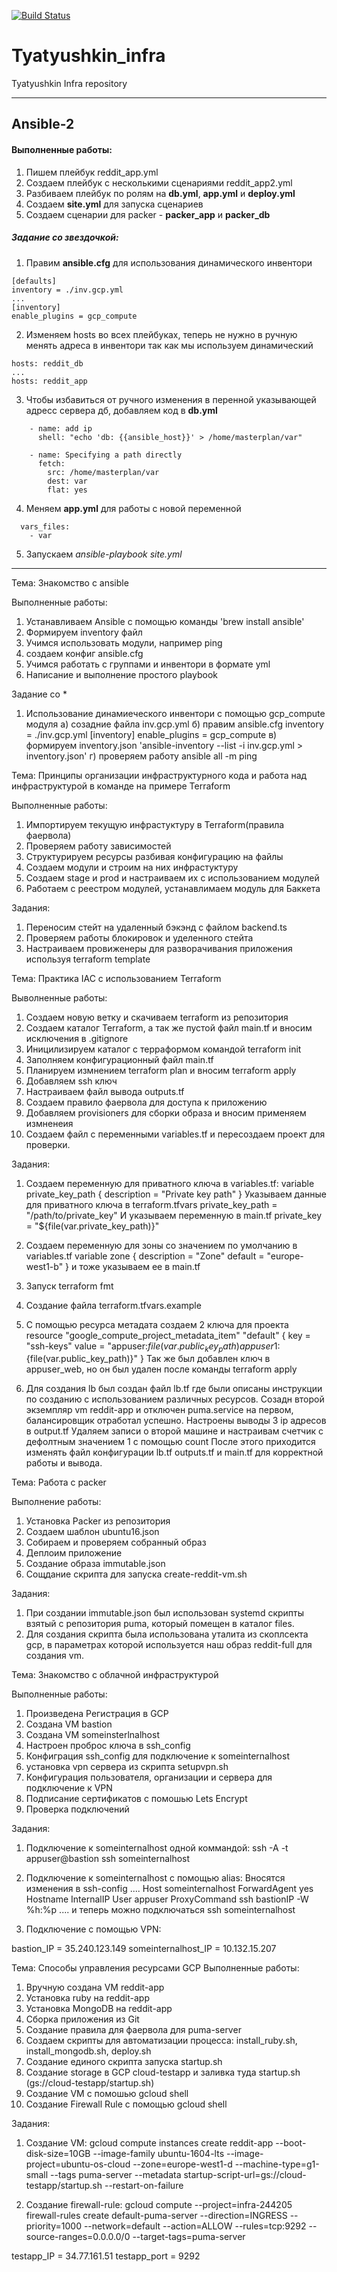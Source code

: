 [![Build Status](https://travis-ci.com/Otus-DevOps-2020-02/Tyatyushkin_infra.svg?branch=ansible-3)](https://travis-ci.com/Otus-DevOps-2020-02/Tyatyushkin_infra)
# Tyatyushkin_infra
Tyatyushkin Infra repository

---

## Ansible-2

#### Выполненные работы:

1. Пишем плейбук reddit_app.yml
2. Создаем плейбук с несколькими сценариями reddit_app2.yml
3. Разбиваем плейбук по ролям на **db.yml**, **app.yml** и **deploy.yml**
4. Создаем **site.yml** для запуска сценариев
5. Создаем сценарии для packer - **packer_app** и **packer_db**

##### Задание со звездочкой:
1. Правим **ansible.cfg** для использования динамического инвентори
```
[defaults]
inventory = ./inv.gcp.yml
...
[inventory]
enable_plugins = gcp_compute
```
2. Изменяем hosts во всех плейбуках, теперь не нужно в ручную менять адреса в инвентори так как мы используем динамический
```
hosts: reddit_db
...
hosts: reddit_app
```
3. Чтобы избавиться от ручного изменения в перенной указывающей адресс сервера дб, добавляем код в **db.yml**
```
    - name: add ip
      shell: "echo 'db: {{ansible_host}}' > /home/masterplan/var"

    - name: Specifying a path directly
      fetch:
        src: /home/masterplan/var
        dest: var
        flat: yes
```
4. Меняем **app.yml** для работы с новой переменной
```
  vars_files:
    - var
```
5. Запускаем *ansible-playbook site.yml*
---

Teма: Знакомство с ansible

Выполненные работы:
1) Устанавливаем Ansible с помощью команды 'brew install ansible'
2) Формируем inventory файл
3) Учимся использовать модули, например ping
4) создаем конфиг ansible.cfg
5) Учимся работать с группами и инвентори в формате yml
6) Написание и выполнение простого playbook

Задание со *
1) Использование динамиеческого инвентори с помощью gcp_compute модуля
  a) созадние файла inv.gcp.yml
  б) правим ansible.cfg
  inventory = ./inv.gcp.yml
  [inventory]
   enable_plugins = gcp_compute
  в) формируем inventory.json 'ansible-inventory --list -i inv.gcp.yml > inventory.json'
  г) проверяем работу ansible all -m ping


Тема: Принципы организации инфраструктурного кода и работа над инфраструктурой в команде на примере Terraform

Выполненные работы:
1) Импортируем текущую инфрастуктуру в Terraform(правила фаервола)
2) Проверяем работу зависимостей
3) Структурируем ресурсы разбивая конфигурацию на файлы
4) Создаем модули и строим на них инфрастуктуру
5) Создаем stage и prod  и настраиваем их с использованием модулей
6) Работаем с реестром модулей, устанавлимаем модуль для Баккета

Задания:
1) Переносим стейт на удаленный бэкэнд с файлом backend.ts
2) Проверяем работы блокировок и уделенного стейта
3) Настраиваем провиженеры для разворачивания приложения используя terraform template


Тема: Практика IAC с использованием Terraform

Выволненные работы:
1) Создаем новую ветку и скачиваем terraform из репозитория
2) Создаем каталог Terraform, а так же пустой файл main.tf и вносим исключения в .gitignore
3) Иницилизируем каталог с терраформом командой terraform init
4) Заполняем конфигурационный файл main.tf
5) Планируем измнением terraform plan и вносим terraform apply
6) Добавляем ssh ключ
7) Настраиваем файл вывода outputs.tf
8) Создаем правило фаервола для доступа к приложению
9) Добавляем provisioners для сборки образа и вносим применяем измненеия
10) Создаем файл с переменными variables.tf и пересоздаем проект для проверки.

Задания:
1) Создаем переменную для приватного ключа в variables.tf:
	variable private_key_path {
  description = "Private key path"
  }
  Указываем данные для приватного ключа в terraform.tfvars
  private_key_path = "/path/to/private_key"
  И указываем переменную в main.tf
  private_key = "${file(var.private_key_path)}"
2) Создаем переменную для зоны со значением по умолчанию в variables.tf
  variable zone {
  description = "Zone"
  default     = "europe-west1-b"
  }
  и тоже указываем ее в main.tf
3) Запуск terraform fmt
4) Создание файла terraform.tfvars.example

5) C помощью ресурса метадата создаем 2 ключа для проекта
	resource "google_compute_project_metadata_item" "default" {
  		key   = "ssh-keys"
  		value = "appuser:${file(var.public_key_path)}appuser1:${file(var.public_key_path)}"
	}
Так же был добавлен ключ в appuser_web, но он был удален после команды terraform apply

6) Для создания lb был создан файл lb.tf где были описаны инструкции по созданию с использованием различных ресурсов.
 Созадн второй экземпляр vm reddit-app и отключен puma.service на первом, балансировщик отработал успешно.
 Настроены выводы 3 ip адресов в output.tf
 Удаляем записи о второй машине и настраивам счетчик с дефолтным значением  1 с помощью count
 После этого приходится изменять файл конфигурации lb.tf outputs.tf и main.tf для корректной работы и вывода.



Тема: Работа с packer

Выполнение работы:
1) Установка Packer из репозитория
2) Создаем шаблон ubuntu16.json
3) Собираем и проверяем собранный образ
4) Деплоим приложение
5) Создание образа immutable.json
6) Сощдание скрипта для запуска create-reddit-vm.sh

Задания:
1) При создании immutable.json был использован systemd скрипты взятый с репозитория puma, который помещен в каталог files.
2) Для создания скрипта была использована уталита из скоплсекта gcp, в параметрах которой используется наш образ reddit-full для создания vm.



Тема: Знакомство с облачной инфраструктурой

Выполненные работы:
1) Произведена Регистрация в GCP
2) Создана VM bastion
3) Создана VM someinsterlnalhost
4) Настроен проброс ключа в ssh_config
5) Конфиграция ssh_config для подключение к someinternalhost
6) установка vpn сервера из скрипта setupvpn.sh
7) Конфигурация пользователя, организации и сервера для подключение к VPN
8) Подписание сертификатов с помошью Lets Encrypt
9) Проверка подключений

Задания:
1) Подключение к someinternalhost одной коммандой: ssh -A -t appuser@bastion  ssh someinternalhost

2) Подключение к someinternalhost с помощью alias:
Вносятся изменения в ssh-config
....
Host someinternalhost
  ForwardAgent yes
  Hostname InternalIP
  User appuser
  ProxyCommand ssh bastionIP -W %h:%p
....
и теперь можно подключаться ssh someinternalhost

3) Подключение с помощью VPN:

bastion_IP = 35.240.123.149
someinternalhost_IP = 10.132.15.207

Тема: Способы управления ресурсами GCP
Выполненные работы:
1) Вручную создана VM reddit-app
2) Установка ruby на reddit-app
3) Установка MongoDB на reddit-app
4) Сборка приложения из Git
5) Создание правила для фаервола для puma-server
6) Создаем скрипты для автоматизации процесса: install_ruby.sh, install_mongodb.sh, deploy.sh
7) Создание единого скрипта запуска startup.sh
8) Создание storage в GCP cloud-testapp и заливка туда startup.sh (gs://cloud-testapp/startup.sh)
9) Создание VM с помошью gcloud shell
10) Создание Firewall Rule c помощью gcloud shell

Задания:
1) Создание VM: gcloud compute instances create reddit-app --boot-disk-size=10GB --image-family ubuntu-1604-lts --image-project=ubuntu-os-cloud --zone=europe-west1-d --machine-type=g1-small --tags puma-server --metadata startup-script-url=gs://cloud-testapp/startup.sh --restart-on-failure

2) Создание firewall-rule: gcloud compute --project=infra-244205 firewall-rules create default-puma-server --direction=INGRESS --priority=1000 --network=default --action=ALLOW --rules=tcp:9292 --source-ranges=0.0.0.0/0 --target-tags=puma-server

testapp_IP = 34.77.161.51
testapp_port = 9292
